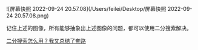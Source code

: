 

![屏幕快照 2022-09-24 20.57.08](/Users/feilei/Desktop/屏幕快照 2022-09-24 20.57.08.png)



记住上述的图像，所有能够抽象出上述图像的问题，都可以使用二分搜索解决。





[二分搜索怎么用？我又总结了套路](https://www.jianshu.com/p/20eaefda7564)